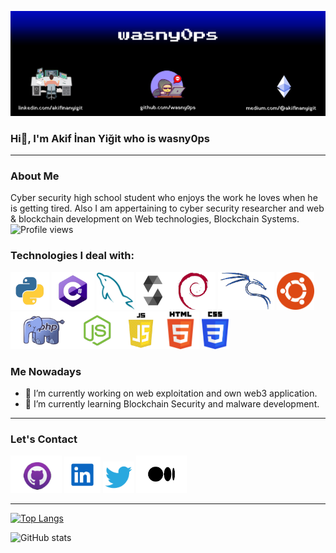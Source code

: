 ![](https://github.com/wasny0ps/wasny0ps/blob/main/images/banner.png)
### Hi👋, I'm Akif İnan Yiğit who is wasny0ps


---
### About Me
Cyber security high school student who enjoys the work he loves when he is getting tired. Also I am appertaining to cyber security researcher and web & blockchain development on Web technologies, Blockchain Systems.						
![Profile views](https://gpvc.arturio.dev/wasny0ps)

### Technologies I deal with:
[<img src='https://github.com/wasny0ps/wasny0ps/blob/main/images/python.png' alt='python' height='60'>](https://www.python.org/) [<img src='https://github.com/wasny0ps/wasny0ps/blob/main/images/csharp.png' alt='c#' height='60'>](https://www.python.org/) [<img src='https://github.com/wasny0ps/wasny0ps/blob/main/images/mysql.png' alt='mysql' height='60'>](https://www.mysql.com/) [<img src='https://github.com/wasny0ps/wasny0ps/blob/main/images/solidity.png' alt='solidity' height='60'>](https://github.com/ethereum/solidity)[<img src='https://github.com/wasny0ps/wasny0ps/blob/main/images/debian.png' alt='debian' height='60'>](https://www.debian.org/) [<img src='https://github.com/wasny0ps/wasny0ps/blob/main/images/kali.png' alt='kali linux' height='60'>](https://www.kali.org/) [<img src='https://github.com/wasny0ps/wasny0ps/blob/main/images/ubuntu.png' alt='ubuntu' height='60'>](https://ubuntu.com/)[<img src='https://github.com/wasny0ps/wasny0ps/blob/main/images/php.png' alt='php' height='60'>](https://www.php.net/)[<img src='https://github.com/wasny0ps/wasny0ps/blob/main/images/nodejs.png' alt='node js' height='60'>](https://nodejs.org/en/)[<img src='https://github.com/wasny0ps/wasny0ps/blob/main/images/js.png' alt='js' height='60'>](https://www.javascript.com/)[<img src='https://github.com/wasny0ps/wasny0ps/blob/main/images/html.png' alt='html' height='60'>](https://www.w3schools.com/html/)
[<img src='https://github.com/wasny0ps/wasny0ps/blob/main/images/css.png' alt='css' height='60'>](https://www.w3schools.com/css/)

### Me Nowadays
- 🔭 I’m currently working on web exploitation and own web3 application. 
- 🌱 I’m currently learning Blockchain Security and malware development. 

---
### Let's Contact

[<img src='https://github.com/wasny0ps/wasny0ps/blob/main/images/github.png' alt='github' height='60'>](https://github.com/wasny0ps)  [<img src='https://github.com/wasny0ps/wasny0ps/blob/main/images/linkedin.png' alt='linkedin' height='58'>](https://www.linkedin.com/in/akifinanyigit/)  [<img src='https://github.com/wasny0ps/wasny0ps/blob/main/images/twitter.png' alt='twitter' height='50'>](https://twitter.com/letsgowasny)
[<img src='https://github.com/wasny0ps/wasny0ps/blob/main/images/medium.png' alt='medium' height='60'>](https://twitter.com/https://medium.com/@akifinanyigit)  

---

[![Top Langs](https://github-readme-stats.vercel.app/api/top-langs/?username=wasny0ps)](https://github.com/anuraghazra/github-readme-stats)

![GitHub stats](https://github-readme-stats.vercel.app/api?username=wasny0ps&show_icons=true)  

  
